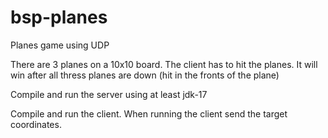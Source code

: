 # bsp-planes
Planes game using UDP

There are 3 planes on a 10x10 board. The client has to hit the planes.
It will win after all thress planes are down (hit in the fronts of the plane)

Compile and run the server using at least jdk-17

Compile and run the client. When running the client send the target coordinates.
